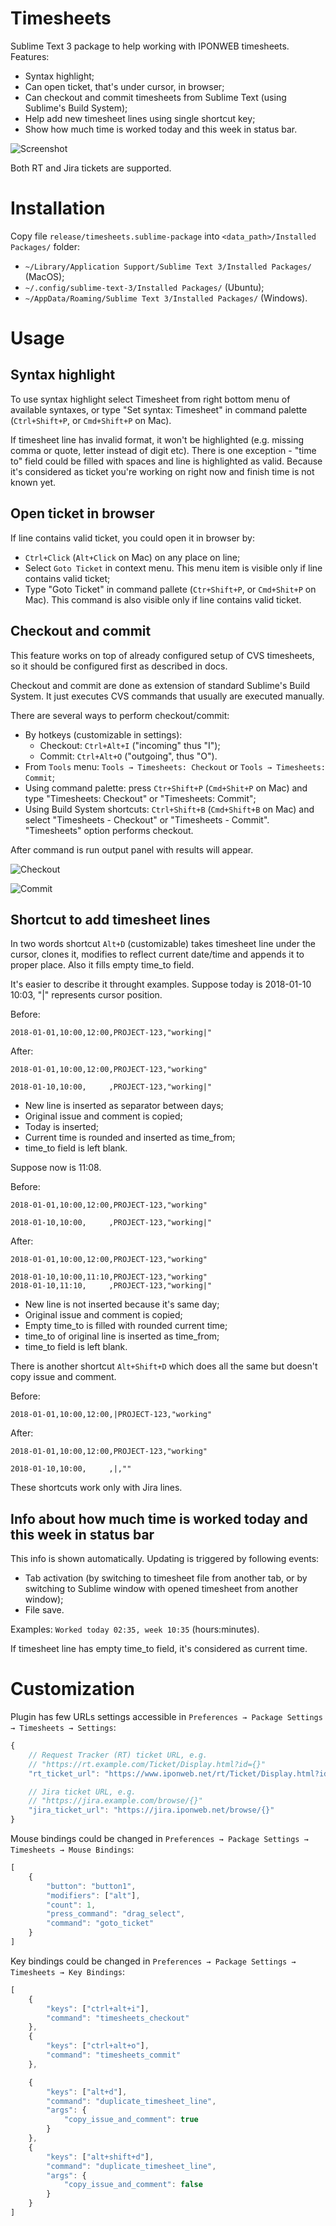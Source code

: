 # Timesheets

Sublime Text 3 package to help working with IPONWEB timesheets.
Features:

* Syntax highlight;
* Can open ticket, that's under cursor, in browser;
* Can checkout and commit timesheets from Sublime Text
  (using Sublime's Build System);
* Help add new timesheet lines using single shortcut key;
* Show how much time is worked today and this week in status bar.

![Screenshot](images/screenshot.png)

Both RT and Jira tickets are supported.

# Installation

Copy file `release/timesheets.sublime-package` into
`<data_path>/Installed Packages/` folder:

* `~/Library/Application Support/Sublime Text 3/Installed Packages/`
  (MacOS);
* `~/.config/sublime-text-3/Installed Packages/` (Ubuntu);
* `~/AppData/Roaming/Sublime Text 3/Installed Packages/` (Windows).

# Usage

## Syntax highlight

To use syntax highlight select Timesheet from right bottom menu
of available syntaxes, or type "Set syntax: Timesheet"
in command palette (`Ctrl+Shift+P`, or `Cmd+Shift+P` on Mac).

If timesheet line has invalid format, it won't be highlighted
(e.g. missing comma or quote, letter instead of digit etc).
There is one exception - "time to" field could be filled with spaces
and line is highlighted as valid. Because it's considered as
ticket you're working on right now and finish time is not known yet.

## Open ticket in browser

If line contains valid ticket, you could open it in browser by:

* `Ctrl+Click` (`Alt+Click` on Mac) on any place on line;
* Select `Goto Ticket` in context menu. This menu item
  is visible only if line contains valid ticket;
* Type "Goto Ticket" in command pallete
  (`Ctr+Shift+P`, or `Cmd+Shit+P` on Mac). This command is also
  visible only if line contains valid ticket.

## Checkout and commit

This feature works on top of already configured setup of CVS timesheets,
so it should be configured first as described in docs.

Checkout and commit are done as extension of standard
Sublime's Build System. It just executes CVS commands
that usually are executed manually.

There are several ways to perform checkout/commit:

* By hotkeys (customizable in settings):
  * Checkout: `Ctrl+Alt+I` ("incoming" thus "I");
  * Commit: `Ctrl+Alt+O` ("outgoing", thus "O").
* From `Tools` menu: `Tools → Timesheets: Checkout` or
  `Tools → Timesheets: Commit`;
* Using command palette: press `Ctr+Shift+P` (`Cmd+Shit+P` on Mac)
  and type "Timesheets: Checkout" or "Timesheets: Commit";
* Using Build System shortcuts: `Ctrl+Shift+B` (`Cmd+Shift+B` on Mac)
  and select "Timesheets - Checkout" or "Timesheets - Commit".
  "Timesheets" option performs checkout.

After command is run output panel with results will appear.

![Checkout](images/checkout.png)

![Commit](images/commit.png)

## Shortcut to add timesheet lines

In two words shortcut `Alt+D` (customizable) takes timesheet line
under the cursor, clones it, modifies to reflect current date/time
and appends it to proper place. Also it fills empty time_to field.

It's easier to describe it throught examples.
Suppose today is 2018-01-10 10:03, "|" represents cursor position.

Before:
```
2018-01-01,10:00,12:00,PROJECT-123,"working|"
```

After:
```
2018-01-01,10:00,12:00,PROJECT-123,"working"

2018-01-10,10:00,     ,PROJECT-123,"working|"
```

- New line is inserted as separator between days;
- Original issue and comment is copied;
- Today is inserted;
- Current time is rounded and inserted as time_from;
- time_to field is left blank.

Suppose now is 11:08.

Before:
```
2018-01-01,10:00,12:00,PROJECT-123,"working"

2018-01-10,10:00,     ,PROJECT-123,"working|"
```

After:
```
2018-01-01,10:00,12:00,PROJECT-123,"working"

2018-01-10,10:00,11:10,PROJECT-123,"working"
2018-01-10,11:10,     ,PROJECT-123,"working|"
```

- New line is not inserted because it's same day;
- Original issue and comment is copied;
- Empty time_to is filled with rounded current time;
- time_to of original line is inserted as time_from;
- time_to field is left blank.

There is another shortcut `Alt+Shift+D` which does all the same
but doesn't copy issue and comment.

Before:
```
2018-01-01,10:00,12:00,|PROJECT-123,"working"
```

After:
```
2018-01-01,10:00,12:00,PROJECT-123,"working"

2018-01-10,10:00,     ,|,""
```

These shortcuts work only with Jira lines.

## Info about how much time is worked today and this week in status bar

This info is shown automatically.
Updating is triggered by following events:
* Tab activation (by switching to timesheet file from another tab,
  or by switching to Sublime window with opened timesheet
  from another window);
* File save.

Examples: `Worked today 02:35, week 10:35` (hours:minutes).

If timesheet line has empty time_to field,
it's considered as current time.

# Customization

Plugin has few URLs settings accessible in
`Preferences → Package Settings → Timesheets → Settings`:

```javascript
{
    // Request Tracker (RT) ticket URL, e.g.
    // "https://rt.example.com/Ticket/Display.html?id={}"
    "rt_ticket_url": "https://www.iponweb.net/rt/Ticket/Display.html?id={}",

    // Jira ticket URL, e.g.
    // "https://jira.example.com/browse/{}"
    "jira_ticket_url": "https://jira.iponweb.net/browse/{}"
}
```

Mouse bindings could be changed in
`Preferences → Package Settings → Timesheets → Mouse Bindings`:

```javascript
[
    {
        "button": "button1",
        "modifiers": ["alt"],
        "count": 1,
        "press_command": "drag_select",
        "command": "goto_ticket"
    }
]
```

Key bindings could be changed in
`Preferences → Package Settings → Timesheets → Key Bindings`:

```javascript
[
    {
        "keys": ["ctrl+alt+i"],
        "command": "timesheets_checkout"
    },
    {
        "keys": ["ctrl+alt+o"],
        "command": "timesheets_commit"
    },

    {
        "keys": ["alt+d"],
        "command": "duplicate_timesheet_line",
        "args": {
            "copy_issue_and_comment": true
        }
    },
    {
        "keys": ["alt+shift+d"],
        "command": "duplicate_timesheet_line",
        "args": {
            "copy_issue_and_comment": false
        }
    }
]
```